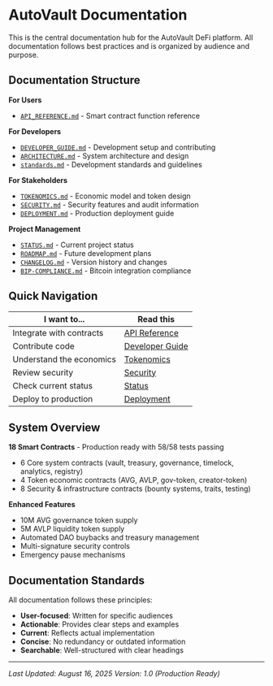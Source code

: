 # AutoVault Documentation

This is the central documentation hub for the AutoVault DeFi platform. All documentation follows best practices and is organized by audience and purpose.

## Documentation Structure

**For Users**
- [`API_REFERENCE.md`](./API_REFERENCE.md) - Smart contract function reference

**For Developers**  
- [`DEVELOPER_GUIDE.md`](./DEVELOPER_GUIDE.md) - Development setup and contributing
- [`ARCHITECTURE.md`](./ARCHITECTURE.md) - System architecture and design
- [`standards.md`](./standards.md) - Development standards and guidelines

**For Stakeholders**
- [`TOKENOMICS.md`](./TOKENOMICS.md) - Economic model and token design
- [`SECURITY.md`](./SECURITY.md) - Security features and audit information
- [`DEPLOYMENT.md`](./DEPLOYMENT.md) - Production deployment guide

**Project Management**
- [`STATUS.md`](./STATUS.md) - Current project status
- [`ROADMAP.md`](./ROADMAP.md) - Future development plans
- [`CHANGELOG.md`](./CHANGELOG.md) - Version history and changes
- [`BIP-COMPLIANCE.md`](./BIP-COMPLIANCE.md) - Bitcoin integration compliance

## Quick Navigation

| I want to... | Read this |
|---------------|-----------|
| Integrate with contracts | [API Reference](./API_REFERENCE.md) |
| Contribute code | [Developer Guide](./DEVELOPER_GUIDE.md) |
| Understand the economics | [Tokenomics](./TOKENOMICS.md) |
| Review security | [Security](./SECURITY.md) |
| Check current status | [Status](./STATUS.md) |
| Deploy to production | [Deployment](./DEPLOYMENT.md) |

## System Overview

**18 Smart Contracts** - Production ready with 58/58 tests passing
- 6 Core system contracts (vault, treasury, governance, timelock, analytics, registry)
- 4 Token economic contracts (AVG, AVLP, gov-token, creator-token)  
- 8 Security & infrastructure contracts (bounty systems, traits, testing)

**Enhanced Features**
- 10M AVG governance token supply
- 5M AVLP liquidity token supply
- Automated DAO buybacks and treasury management
- Multi-signature security controls
- Emergency pause mechanisms

## Documentation Standards

All documentation follows these principles:

- **User-focused**: Written for specific audiences
- **Actionable**: Provides clear steps and examples  
- **Current**: Reflects actual implementation
- **Concise**: No redundancy or outdated information
- **Searchable**: Well-structured with clear headings

---

*Last Updated: August 16, 2025*
*Version: 1.0 (Production Ready)*
